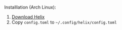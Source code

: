 Installlation (Arch Linux):
1. [Download Helix](https://wiki.archlinux.org/title/Helix)
2. Copy `config.toml` to `~/.config/helix/config.toml`
